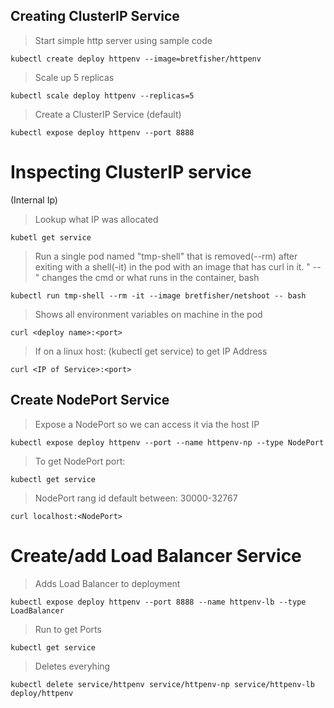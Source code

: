 ## Creating ClusterIP Service

> Start simple http server using sample code
```shell
kubectl create deploy httpenv --image=bretfisher/httpenv
```
> Scale up 5 replicas
```shell
kubectl scale deploy httpenv --replicas=5
```
> Create a ClusterIP Service (default)
```shell
kubectl expose deploy httpenv --port 8888
```


# Inspecting ClusterIP service
(Internal Ip)

> Lookup what IP was allocated 
```shell
kubetl get service
```
> Run a single pod named "tmp-shell" that is removed(--rm) after exiting with a shell(-it) in the pod with an image that has curl in it. " -- " changes the cmd or what runs in the container, bash
```shell
kubectl run tmp-shell --rm -it --image bretfisher/netshoot -- bash
```
> Shows all environment variables on machine in the pod
```shell
curl <deploy name>:<port>
```
> If on a linux host: (kubectl get service) to get IP Address
```shell
curl <IP of Service>:<port>
``` 


## Create NodePort Service 

> Expose a NodePort so we can access it via the host IP
```shell
kubectl expose deploy httpenv --port --name httpenv-np --type NodePort
```
> To get NodePort port:
```shell
kubectl get service
```
> NodePort rang id default between: 30000-32767
```shell
curl localhost:<NodePort>
```


# Create/add Load Balancer Service

> Adds Load Balancer to deployment
```shell
kubectl expose deploy httpenv --port 8888 --name httpenv-lb --type LoadBalancer
```
> Run to get Ports
```shell
kubectl get service
```
> Deletes everyhing
```shell
kubectl delete service/httpenv service/httpenv-np service/httpenv-lb deploy/httpenv
```